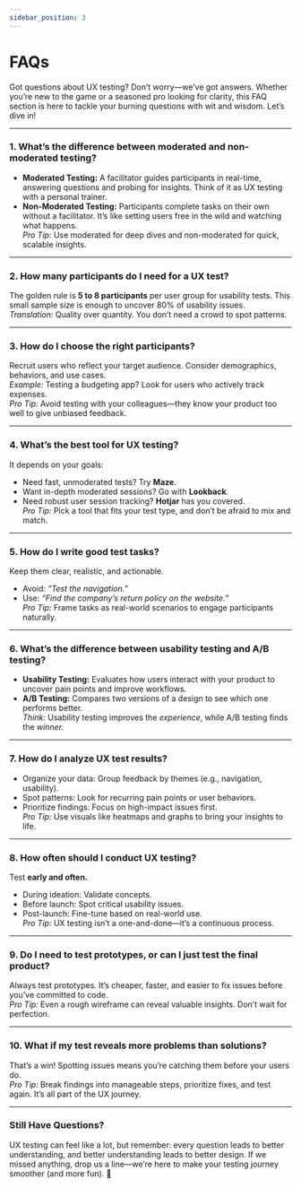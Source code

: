 ```yaml
---
sidebar_position: 3
---
```


# FAQs

Got questions about UX testing? Don’t worry—we’ve got answers. Whether you’re new to the game or a seasoned pro looking for clarity, this FAQ section is here to tackle your burning questions with wit and wisdom. Let’s dive in!  

---

### **1. What’s the difference between moderated and non-moderated testing?**  
- **Moderated Testing:** A facilitator guides participants in real-time, answering questions and probing for insights. Think of it as UX testing with a personal trainer.  
- **Non-Moderated Testing:** Participants complete tasks on their own without a facilitator. It’s like setting users free in the wild and watching what happens.  
*Pro Tip:* Use moderated for deep dives and non-moderated for quick, scalable insights.  

---

### **2. How many participants do I need for a UX test?**  
The golden rule is **5 to 8 participants** per user group for usability tests. This small sample size is enough to uncover 80% of usability issues.  
*Translation:* Quality over quantity. You don’t need a crowd to spot patterns.  

---

### **3. How do I choose the right participants?**  
Recruit users who reflect your target audience. Consider demographics, behaviors, and use cases.  
*Example:* Testing a budgeting app? Look for users who actively track expenses.  
*Pro Tip:* Avoid testing with your colleagues—they know your product too well to give unbiased feedback.  

---

### **4. What’s the best tool for UX testing?**  
It depends on your goals:  
- Need fast, unmoderated tests? Try **Maze**.  
- Want in-depth moderated sessions? Go with **Lookback**.  
- Need robust user session tracking? **Hotjar** has you covered.  
*Pro Tip:* Pick a tool that fits your test type, and don’t be afraid to mix and match.  

---

### **5. How do I write good test tasks?**  
Keep them clear, realistic, and actionable.  
- Avoid: *“Test the navigation.”*  
- Use: *“Find the company’s return policy on the website.”*  
*Pro Tip:* Frame tasks as real-world scenarios to engage participants naturally.  

---

### **6. What’s the difference between usability testing and A/B testing?**  
- **Usability Testing:** Evaluates how users interact with your product to uncover pain points and improve workflows.  
- **A/B Testing:** Compares two versions of a design to see which one performs better.  
*Think:* Usability testing improves the *experience*, while A/B testing finds the *winner.*  

---

### **7. How do I analyze UX test results?**  
- Organize your data: Group feedback by themes (e.g., navigation, usability).  
- Spot patterns: Look for recurring pain points or user behaviors.  
- Prioritize findings: Focus on high-impact issues first.  
*Pro Tip:* Use visuals like heatmaps and graphs to bring your insights to life.  

---

### **8. How often should I conduct UX testing?**  
Test **early and often.**  
- During ideation: Validate concepts.  
- Before launch: Spot critical usability issues.  
- Post-launch: Fine-tune based on real-world use.  
*Pro Tip:* UX testing isn’t a one-and-done—it’s a continuous process.  

---

### **9. Do I need to test prototypes, or can I just test the final product?**  
Always test prototypes. It’s cheaper, faster, and easier to fix issues before you’ve committed to code.  
*Pro Tip:* Even a rough wireframe can reveal valuable insights. Don’t wait for perfection.  

---

### **10. What if my test reveals more problems than solutions?**  
That’s a win! Spotting issues means you’re catching them before your users do.  
*Pro Tip:* Break findings into manageable steps, prioritize fixes, and test again. It’s all part of the UX journey.  

---

### **Still Have Questions?**  

UX testing can feel like a lot, but remember: every question leads to better understanding, and better understanding leads to better design. If we missed anything, drop us a line—we’re here to make your testing journey smoother (and more fun). 🚀